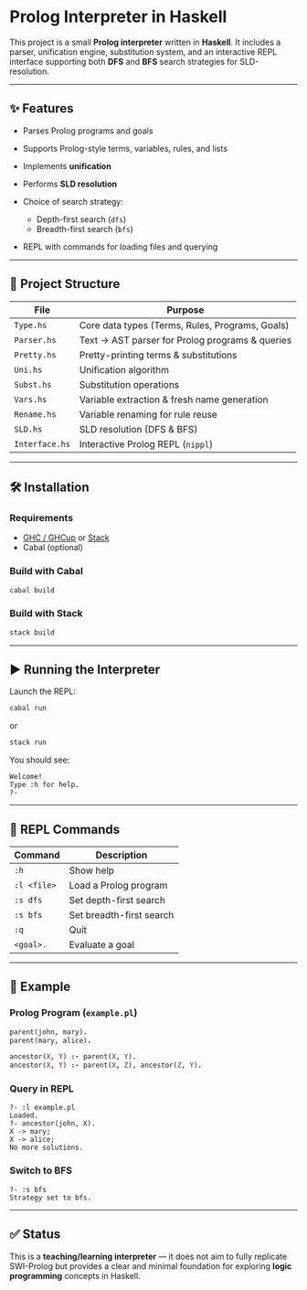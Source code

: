 # Prolog Interpreter in Haskell

This project is a small **Prolog interpreter** written in **Haskell**.
It includes a parser, unification engine, substitution system, and an interactive REPL interface supporting both **DFS** and **BFS** search strategies for SLD-resolution.

---

## ✨ Features

* Parses Prolog programs and goals
* Supports Prolog-style terms, variables, rules, and lists
* Implements **unification**
* Performs **SLD resolution**
* Choice of search strategy:

  * Depth-first search (`dfs`)
  * Breadth-first search (`bfs`)
* REPL with commands for loading files and querying

---

## 📂 Project Structure

| File           | Purpose                                         |
| -------------- | ----------------------------------------------- |
| `Type.hs`      | Core data types (Terms, Rules, Programs, Goals) |
| `Parser.hs`    | Text → AST parser for Prolog programs & queries |
| `Pretty.hs`    | Pretty-printing terms & substitutions           |
| `Uni.hs`       | Unification algorithm                           |
| `Subst.hs`     | Substitution operations                         |
| `Vars.hs`      | Variable extraction & fresh name generation     |
| `Rename.hs`    | Variable renaming for rule reuse                |
| `SLD.hs`       | SLD resolution (DFS & BFS)                      |
| `Interface.hs` | Interactive Prolog REPL (`nippl`)               |

---

## 🛠️ Installation

### Requirements

* [GHC / GHCup](https://www.haskell.org/ghcup/) or [Stack](https://docs.haskellstack.org/)
* Cabal (optional)

### Build with Cabal

```bash
cabal build
```

### Build with Stack

```bash
stack build
```

---

## ▶️ Running the Interpreter

Launch the REPL:

```bash
cabal run
```

or

```bash
stack run
```

You should see:

```
Welcome!
Type :h for help.
?-
```

---

## 🧠 REPL Commands

| Command     | Description              |
| ----------- | ------------------------ |
| `:h`        | Show help                |
| `:l <file>` | Load a Prolog program    |
| `:s dfs`    | Set depth-first search   |
| `:s bfs`    | Set breadth-first search |
| `:q`        | Quit                     |
| `<goal>.`   | Evaluate a goal          |

---

## 🧪 Example

### Prolog Program (`example.pl`)

```prolog
parent(john, mary).
parent(mary, alice).

ancestor(X, Y) :- parent(X, Y).
ancestor(X, Y) :- parent(X, Z), ancestor(Z, Y).
```

### Query in REPL

```
?- :l example.pl
Loaded.
?- ancestor(john, X).
X -> mary;
X -> alice;
No more solutions.
```

### Switch to BFS

```
?- :s bfs
Strategy set to bfs.
```

---

## ✅ Status

This is a **teaching/learning interpreter** — it does not aim to fully replicate SWI-Prolog but provides a clear and minimal foundation for exploring **logic programming** concepts in Haskell.
